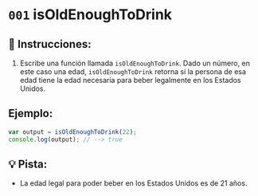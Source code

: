 # `001` isOldEnoughToDrink

## 📝 Instrucciones:

1. Escribe una función llamada `isOldEnoughToDrink`. Dado un número, en este caso una edad, `isOldEnoughToDrink` retorna si la persona de esa edad tiene la edad necesaria para beber legalmente en los Estados Unidos.

## Ejemplo:

```javascript
var output = isOldEnoughToDrink(22);
console.log(output); // --> true
```

## 💡 Pista:

+ La edad legal para poder beber en los Estados Unidos es de 21 años.
